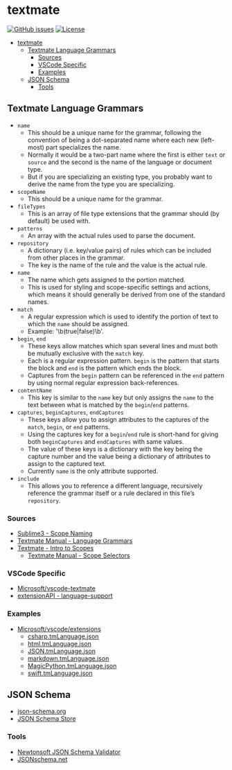 # textmate
[![GitHub issues](https://img.shields.io/github/issues/dunstontc/textmate.svg)](https://github.com/dunstontc/textmate/issues)
[![License](https://img.shields.io/github/license/dunstontc/textmate.svg)](https://github.com/dunstontc/textmate/blob/master/LICENSE)

<!-- TOC -->

- [textmate](#textmate)
    - [Textmate Language Grammars](#textmate-language-grammars)
        - [Sources](#sources)
        - [VSCode Specific](#vscode-specific)
        - [Examples](#examples)
    - [JSON Schema](#json-schema)
        - [Tools](#tools)

<!-- /TOC -->

## Textmate Language Grammars
- `name`
  - This should be a unique name for the grammar, following the convention of being a dot-separated name where each new (left-most) part specializes the name. 
  - Normally it would be a two-part name where the first is either `text` or `source` and the second is the name of the language or document type. 
  - But if you are specializing an existing type, you probably want to derive the name from the type you are specializing. 
- `scopeName`
  - This should be a unique name for the grammar.
- `fileTypes`
  - This is an array of file type extensions that the grammar should (by default) be used with. 
- `patterns`
  - An array with the actual rules used to parse the document.
- `repository`
  - A dictionary (i.e. key/value pairs) of rules which can be included from other places in the grammar. 
  - The key is the name of the rule and the value is the actual rule.
- `name`
  - The name which gets assigned to the portion matched. 
  - This is used for styling and scope-specific settings and actions, which means it should generally be derived from one of the standard names.
- `match`
  - A regular expression which is used to identify the portion of text to which the `name` should be assigned. 
  - Example: '\b(true|false)\b'.
- `begin`, `end` 
  - These keys allow matches which span several lines and must both be mutually exclusive with the `match` key. 
  - Each is a regular expression pattern. `begin` is the pattern that starts the block and `end` is the pattern which ends the block. 
  - Captures from the `begin` pattern can be referenced in the `end` pattern by using normal regular expression back-references.
- `contentName`
  - This key is similar to the `name` key but only assigns the `name` to the text between what is matched by the `begin`/`end` patterns.
- `captures`, `beginCaptures`, `endCaptures` 
  - These keys allow you to assign attributes to the captures of the `match`, `begin`, or `end` patterns. 
  - Using the captures key for a `begin`/`end` rule is short-hand for giving both `beginCaptures` and `endCaptures` with same values.
  - The value of these keys is a dictionary with the key being the capture number and the value being a dictionary of attributes to assign to the captured text. 
  - Currently `name` is the only attribute supported.
- `include`
  - This allows you to reference a different language, recursively reference the grammar itself or a rule declared in this file’s `repository`.

### Sources
- [Sublime3 - Scope Naming](https://www.sublimetext.com/docs/3/scope_naming.html)
- [Textmate Manual - Language Grammars](https://manual.macromates.com/en/language_grammars.html)
- [Textmate - Intro to Scopes](http://blog.macromates.com/2005/introduction-to-scopes/)
  - [Textmate Manual - Scope Selectors](https://manual.macromates.com/en/scope_selectors)
### VSCode Specific
- [Microsoft/vscode-textmate](https://github.com/Microsoft/vscode-textmate)
- [extensionAPI - language-support](https://code.visualstudio.com/docs/extensionAPI/language-support)
### Examples
- [Microsoft/vscode/extensions](https://github.com/Microsoft/vscode/tree/master/extensions)
  - [csharp.tmLanguage.json](https://github.com/Microsoft/vscode/blob/master/extensions/csharp/syntaxes/csharp.tmLanguage.json)
  - [html.tmLanguage.json](https://github.com/Microsoft/vscode/blob/master/extensions/html/syntaxes/html.tmLanguage.json)
  - [JSON.tmLanguage.json](https://github.com/Microsoft/vscode/blob/master/extensions/json/syntaxes/JSON.tmLanguage.json)
  - [markdown.tmLanguage.json](https://github.com/Microsoft/vscode/blob/master/extensions/markdown-basics/syntaxes/markdown.tmLanguage.json)
  - [MagicPython.tmLanguage.json](https://github.com/Microsoft/vscode/blob/master/extensions/python/syntaxes/MagicPython.tmLanguage.json)
  - [swift.tmLanguage.json](https://github.com/Microsoft/vscode/blob/master/extensions/swift/syntaxes/swift.tmLanguage.json)





## JSON Schema
- [json-schema.org](http://json-schema.org/)
- [JSON Schema Store](http://schemastore.org/json/)
### Tools
- [Newtonsoft JSON Schema Validator](https://www.jsonschemavalidator.net/)
- [JSONschema.net](https://jsonschema.net/)

